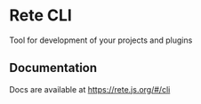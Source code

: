 Rete CLI
====

Tool for development of your projects and plugins

Documentation
---

Docs are available at https://rete.js.org/#/cli